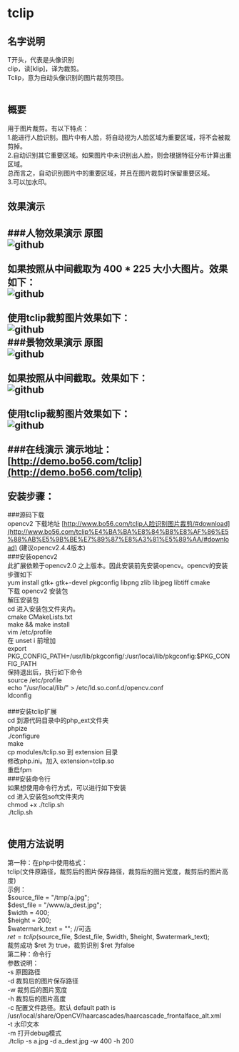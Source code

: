 tclip
=====

名字说明
---------------
T开头，代表是头像识别<br/>
clip，读[klip]，译为裁剪。<br/>
Tclip，意为自动头像识别的图片裁剪项目。<br/>
<br/>

概要
---------------
用于图片裁剪。有以下特点： <br/>
1.能进行人脸识别。图片中有人脸，将自动视为人脸区域为重要区域，将不会被裁剪掉。 <br/>
2.自动识别其它重要区域。如果图片中未识别出人脸，则会根据特征分布计算出重区域。 <br/>
总而言之，自动识别图片中的重要区域，并且在图片裁剪时保留重要区域。 <br/>
3.可以加水印。
<br/>

效果演示
-----------------------
###人物效果演示
原图<br/>
![github](https://raw.github.com/exinnet/tclip/master/demo_images/a1.jpg "github")
<br/><br/>
如果按照从中间截取为 400 * 225 大小大图片。效果如下：<br/>
![github](https://raw.github.com/exinnet/tclip/master/demo_images/a2.jpg "github")
<br/><br/>
使用tclip裁剪图片效果如下：<br/>
![github](https://raw.github.com/exinnet/tclip/master/demo_images/a3.jpg "github")
<br/>
###景物效果演示
原图<br/>
![github](https://raw.github.com/exinnet/tclip/master/demo_images/b1.jpg "github")
<br/><br/>
如果按照从中间截取。效果如下：<br/>
![github](https://raw.github.com/exinnet/tclip/master/demo_images/b2.jpg "github")
<br/><br/>
使用tclip裁剪图片效果如下：<br/>
![github](https://raw.github.com/exinnet/tclip/master/demo_images/b3.jpg "github")
<br/>
<br/>
###在线演示
演示地址：[http://demo.bo56.com/tclip](http://demo.bo56.com/tclip)
<br/>
<br/>
安装步骤：
--------------
###源码下载<br/>
opencv2 下载地址  [http://www.bo56.com/tclip人脸识别图片裁剪/#download](http://www.bo56.com/tclip%E4%BA%BA%E8%84%B8%E8%AF%86%E5%88%AB%E5%9B%BE%E7%89%87%E8%A3%81%E5%89%AA/#download) (建议opencv2.4.4版本) 
<br/>
###安装opencv2 <br/>
此扩展依赖于opencv2.0 之上版本。因此安装前先安装opencv。opencv的安装步骤如下<br/>
yum install gtk+ gtk+-devel pkgconfig libpng zlib libjpeg libtiff cmake <br/>
下载 opencv2 安装包 <br/>
解压安装包 <br/>
cd 进入安装包文件夹内。<br/>
cmake CMakeLists.txt <br/>
make && make install <br/>
vim /etc/profile <br/>
在 unset i 前增加 <br/>
export PKG_CONFIG_PATH=/usr/lib/pkgconfig/:/usr/local/lib/pkgconfig:$PKG_CONFIG_PATH <br/>
保持退出后，执行如下命令 <br/>
source /etc/profile <br/>
echo "/usr/local/lib/" > /etc/ld.so.conf.d/opencv.conf <br/>
ldconfig <br/>
<br/>
###安装tclip扩展<br/>
cd 到源代码目录中的php_ext文件夹 <br/>
phpize <br/>
./configure <br/>
make <br/>
cp modules/tclip.so 到 extension 目录 <br/>
修改php.ini。加入 extension=tclip.so <br/>
重启fpm <br/>
###安装命令行<br/>
如果想使用命令行方式，可以进行如下安装<br/>
cd 进入安装包soft文件夹内<br/>
chmod +x ./tclip.sh <br/>
./tclip.sh <br/>
<br/>

使用方法说明
---------------------
第一种：在php中使用格式：<br/>
tclip(文件原路径，裁剪后的图片保存路径，裁剪后的图片宽度，裁剪后的图片高度)  <br/>
示例： <br/>
$source_file = "/tmp/a.jpg";  <br/>
$dest_file = "/www/a_dest.jpg";  <br/>
$width = 400;  <br/>
$height = 200;  <br/>
$watermark_text = ""; //可选<br/>
$ret = tclip($source_file, $dest_file, $width, $height, $watermark_text);  <br/>
裁剪成功 $ret 为 true，裁剪识别 $ret 为false <br/>
第二种：命令行 <br/>
参数说明： <br/>
-s 原图路径 <br/>
-d 裁剪后的图片保存路径 <br/>
-w 裁剪后的图片宽度 <br/>
-h 裁剪后的图片高度 <br/>
-c 配置文件路径。默认 default path is /usr/local/share/OpenCV/haarcascades/haarcascade_frontalface_alt.xml <br/>
-t 水印文本 <br/>
-m 打开debug模式 <br/>
./tclip -s a.jpg -d a_dest.jpg -w 400 -h 200 <br/>

